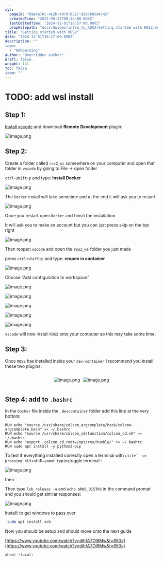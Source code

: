 ```yaml
---
sys:
  pageId: "89e0a78c-4e2b-4070-b327-d28cb0694742"
  createdTime: "2024-08-21T00:24:00.000Z"
  lastEditedTime: "2024-11-01T18:57:00.000Z"
  propFilepath: "docs/Guides/intro_to_ROS2/Getting started with ROS2.md"
title: "Getting started with ROS2"
date: "2024-11-01T18:57:00.000Z"
description: ""
tags:
  - "Onboarding"
author: "Overridden author"
draft: false
weight: 141
toc: false
icon: ""
---
```


# TODO: add wsl install

## Step 1:

[Install vscode](https://code.visualstudio.com/download) and download **Remote Development** plugin:

![image.png](https://prod-files-secure.s3.us-west-2.amazonaws.com/d518164a-d88e-44d1-a4ee-3adb3bd8bce0/efb52993-1881-4a40-b95e-6f020334f022/image.png?X-Amz-Algorithm=AWS4-HMAC-SHA256&X-Amz-Content-Sha256=UNSIGNED-PAYLOAD&X-Amz-Credential=ASIAZI2LB46626ESQ4GU%2F20250311%2Fus-west-2%2Fs3%2Faws4_request&X-Amz-Date=20250311T090918Z&X-Amz-Expires=3600&X-Amz-Security-Token=IQoJb3JpZ2luX2VjEFkaCXVzLXdlc3QtMiJHMEUCIQCL9sATfBzHZY0P0Ptm6GpGnPkDY7BGfe8QxR6xRW2MFwIgTj8RDcRyxsBJm1oiyU9jsRddUd2IWq7ZeyX%2Blaqk4QEqiAQIov%2F%2F%2F%2F%2F%2F%2F%2F%2F%2FARAAGgw2Mzc0MjMxODM4MDUiDCJhU9G4v3NOc5l3oyrcA7843aHhqaUHiABanWNBMXAb5AmJTtVCmGEXdqTfUtmmELpnZueLrKVf%2FO6vdQe0Y%2FqRAaLs7aYraZ6sGlEqUXVs7Dkq0c3x%2ByJUZguGGfSHSFQw%2FaKgdTtOV0WPMbu5l%2BFn5Pn3MmlGFBJ39D19nJyS45DLQ94SvViJjUmyzJsDOxxNuoErrdstxYf6ePo2OJcZgpbaX9ay0Zww7N4B63h4zXg6dne4FdIbeKwzIXD2iQKJhHsFYoRrefxaNADGEvT%2FMQCt1cZA%2F%2Bdn3mlCA1JBIgu85%2FVeFfkYlVUGQYjz2TdWknlZmWOFqFnYeiWpNW6NxrfbQRkRQ94GV1iGn4NYHwOfizfye42bno3uUgzqSGegl5iLp2DvNO0F50oj06x%2Fj1G5Fn02eMxv4BkNdyzcinc29pXUVIXYGmQQdnL1qjZ2ZARwfXawH6KkCKOFVU5%2BZRrVSwh0pXYJ8iWHLYwzTrB%2FbfFkMAq%2BXViMcEAE%2BpW2jKdS2QwXIXzQafgi8nN0vPZsK6x20bl6GF2XOgD5QoIJh0hBtq%2F6jDgDvZCgpWeIRHeTggiM8IzOJU%2FzLTgf92l%2BaG195WZXK%2BYrggTh7jVzCDd3BPf9fHeBb8jfzOQlHcjgWhUW0ERhMODwv74GOqUBEYGYBhLJpGZWq%2Fi7%2B7mCnSApUB1mafZW%2BmO15tv0L%2FFMObGmLtvDcDv0SQvlJ%2BV0Ku6EWWAKenIyKHI6F3omeQ0JjQUE4AXo9xNs0NIdVzzsNzhHBMFQbL3tXZny%2BIr5Reqg9fdeM0sIKXfxYltwViVI9miJq7wu9I2pqeRYGy1oFHcYpYgMHGg%2BTEHjbC1yZ5cxT0RQ6dzEyO7L8xvfgjktbPmm&X-Amz-Signature=440c30ce5af99792700ef453f00d902370c68fc738d6315f8fea2ddf2c6205ba&X-Amz-SignedHeaders=host&x-id=GetObject)

## Step 2:

Create a folder called `ros2_ws` somewhere on your computer and open that folder in `vscode` by going to File → open folder 

`ctrl+shift+p` and type: **Install Docker**

![image.png](https://prod-files-secure.s3.us-west-2.amazonaws.com/d518164a-d88e-44d1-a4ee-3adb3bd8bce0/2269dc0e-1cd5-47ff-bceb-c04ad9b2eab0/image.png?X-Amz-Algorithm=AWS4-HMAC-SHA256&X-Amz-Content-Sha256=UNSIGNED-PAYLOAD&X-Amz-Credential=ASIAZI2LB46626ESQ4GU%2F20250311%2Fus-west-2%2Fs3%2Faws4_request&X-Amz-Date=20250311T090918Z&X-Amz-Expires=3600&X-Amz-Security-Token=IQoJb3JpZ2luX2VjEFkaCXVzLXdlc3QtMiJHMEUCIQCL9sATfBzHZY0P0Ptm6GpGnPkDY7BGfe8QxR6xRW2MFwIgTj8RDcRyxsBJm1oiyU9jsRddUd2IWq7ZeyX%2Blaqk4QEqiAQIov%2F%2F%2F%2F%2F%2F%2F%2F%2F%2FARAAGgw2Mzc0MjMxODM4MDUiDCJhU9G4v3NOc5l3oyrcA7843aHhqaUHiABanWNBMXAb5AmJTtVCmGEXdqTfUtmmELpnZueLrKVf%2FO6vdQe0Y%2FqRAaLs7aYraZ6sGlEqUXVs7Dkq0c3x%2ByJUZguGGfSHSFQw%2FaKgdTtOV0WPMbu5l%2BFn5Pn3MmlGFBJ39D19nJyS45DLQ94SvViJjUmyzJsDOxxNuoErrdstxYf6ePo2OJcZgpbaX9ay0Zww7N4B63h4zXg6dne4FdIbeKwzIXD2iQKJhHsFYoRrefxaNADGEvT%2FMQCt1cZA%2F%2Bdn3mlCA1JBIgu85%2FVeFfkYlVUGQYjz2TdWknlZmWOFqFnYeiWpNW6NxrfbQRkRQ94GV1iGn4NYHwOfizfye42bno3uUgzqSGegl5iLp2DvNO0F50oj06x%2Fj1G5Fn02eMxv4BkNdyzcinc29pXUVIXYGmQQdnL1qjZ2ZARwfXawH6KkCKOFVU5%2BZRrVSwh0pXYJ8iWHLYwzTrB%2FbfFkMAq%2BXViMcEAE%2BpW2jKdS2QwXIXzQafgi8nN0vPZsK6x20bl6GF2XOgD5QoIJh0hBtq%2F6jDgDvZCgpWeIRHeTggiM8IzOJU%2FzLTgf92l%2BaG195WZXK%2BYrggTh7jVzCDd3BPf9fHeBb8jfzOQlHcjgWhUW0ERhMODwv74GOqUBEYGYBhLJpGZWq%2Fi7%2B7mCnSApUB1mafZW%2BmO15tv0L%2FFMObGmLtvDcDv0SQvlJ%2BV0Ku6EWWAKenIyKHI6F3omeQ0JjQUE4AXo9xNs0NIdVzzsNzhHBMFQbL3tXZny%2BIr5Reqg9fdeM0sIKXfxYltwViVI9miJq7wu9I2pqeRYGy1oFHcYpYgMHGg%2BTEHjbC1yZ5cxT0RQ6dzEyO7L8xvfgjktbPmm&X-Amz-Signature=5ee7f5cb0cc594605908322d099d77cf957112a5190d1bf35939436273a9263b&X-Amz-SignedHeaders=host&x-id=GetObject)

The `Docker` install will take sometime and at the end it will ask you to restart

![image.png](https://prod-files-secure.s3.us-west-2.amazonaws.com/d518164a-d88e-44d1-a4ee-3adb3bd8bce0/ed233f78-be33-4b1f-b89c-9c346c0e961e/image.png?X-Amz-Algorithm=AWS4-HMAC-SHA256&X-Amz-Content-Sha256=UNSIGNED-PAYLOAD&X-Amz-Credential=ASIAZI2LB46626ESQ4GU%2F20250311%2Fus-west-2%2Fs3%2Faws4_request&X-Amz-Date=20250311T090918Z&X-Amz-Expires=3600&X-Amz-Security-Token=IQoJb3JpZ2luX2VjEFkaCXVzLXdlc3QtMiJHMEUCIQCL9sATfBzHZY0P0Ptm6GpGnPkDY7BGfe8QxR6xRW2MFwIgTj8RDcRyxsBJm1oiyU9jsRddUd2IWq7ZeyX%2Blaqk4QEqiAQIov%2F%2F%2F%2F%2F%2F%2F%2F%2F%2FARAAGgw2Mzc0MjMxODM4MDUiDCJhU9G4v3NOc5l3oyrcA7843aHhqaUHiABanWNBMXAb5AmJTtVCmGEXdqTfUtmmELpnZueLrKVf%2FO6vdQe0Y%2FqRAaLs7aYraZ6sGlEqUXVs7Dkq0c3x%2ByJUZguGGfSHSFQw%2FaKgdTtOV0WPMbu5l%2BFn5Pn3MmlGFBJ39D19nJyS45DLQ94SvViJjUmyzJsDOxxNuoErrdstxYf6ePo2OJcZgpbaX9ay0Zww7N4B63h4zXg6dne4FdIbeKwzIXD2iQKJhHsFYoRrefxaNADGEvT%2FMQCt1cZA%2F%2Bdn3mlCA1JBIgu85%2FVeFfkYlVUGQYjz2TdWknlZmWOFqFnYeiWpNW6NxrfbQRkRQ94GV1iGn4NYHwOfizfye42bno3uUgzqSGegl5iLp2DvNO0F50oj06x%2Fj1G5Fn02eMxv4BkNdyzcinc29pXUVIXYGmQQdnL1qjZ2ZARwfXawH6KkCKOFVU5%2BZRrVSwh0pXYJ8iWHLYwzTrB%2FbfFkMAq%2BXViMcEAE%2BpW2jKdS2QwXIXzQafgi8nN0vPZsK6x20bl6GF2XOgD5QoIJh0hBtq%2F6jDgDvZCgpWeIRHeTggiM8IzOJU%2FzLTgf92l%2BaG195WZXK%2BYrggTh7jVzCDd3BPf9fHeBb8jfzOQlHcjgWhUW0ERhMODwv74GOqUBEYGYBhLJpGZWq%2Fi7%2B7mCnSApUB1mafZW%2BmO15tv0L%2FFMObGmLtvDcDv0SQvlJ%2BV0Ku6EWWAKenIyKHI6F3omeQ0JjQUE4AXo9xNs0NIdVzzsNzhHBMFQbL3tXZny%2BIr5Reqg9fdeM0sIKXfxYltwViVI9miJq7wu9I2pqeRYGy1oFHcYpYgMHGg%2BTEHjbC1yZ5cxT0RQ6dzEyO7L8xvfgjktbPmm&X-Amz-Signature=ab3ce864da2249520cf2ad6f6a8700706a417d8ed9c1428502edab4836d20e50&X-Amz-SignedHeaders=host&x-id=GetObject)

Once you restart open `Docker` and finish the installation

It will ask you to make an account but you can just press skip on the top right

![image.png](https://prod-files-secure.s3.us-west-2.amazonaws.com/d518164a-d88e-44d1-a4ee-3adb3bd8bce0/21010ad9-1659-4fd9-9f59-9932a09b2a3d/image.png?X-Amz-Algorithm=AWS4-HMAC-SHA256&X-Amz-Content-Sha256=UNSIGNED-PAYLOAD&X-Amz-Credential=ASIAZI2LB46626ESQ4GU%2F20250311%2Fus-west-2%2Fs3%2Faws4_request&X-Amz-Date=20250311T090918Z&X-Amz-Expires=3600&X-Amz-Security-Token=IQoJb3JpZ2luX2VjEFkaCXVzLXdlc3QtMiJHMEUCIQCL9sATfBzHZY0P0Ptm6GpGnPkDY7BGfe8QxR6xRW2MFwIgTj8RDcRyxsBJm1oiyU9jsRddUd2IWq7ZeyX%2Blaqk4QEqiAQIov%2F%2F%2F%2F%2F%2F%2F%2F%2F%2FARAAGgw2Mzc0MjMxODM4MDUiDCJhU9G4v3NOc5l3oyrcA7843aHhqaUHiABanWNBMXAb5AmJTtVCmGEXdqTfUtmmELpnZueLrKVf%2FO6vdQe0Y%2FqRAaLs7aYraZ6sGlEqUXVs7Dkq0c3x%2ByJUZguGGfSHSFQw%2FaKgdTtOV0WPMbu5l%2BFn5Pn3MmlGFBJ39D19nJyS45DLQ94SvViJjUmyzJsDOxxNuoErrdstxYf6ePo2OJcZgpbaX9ay0Zww7N4B63h4zXg6dne4FdIbeKwzIXD2iQKJhHsFYoRrefxaNADGEvT%2FMQCt1cZA%2F%2Bdn3mlCA1JBIgu85%2FVeFfkYlVUGQYjz2TdWknlZmWOFqFnYeiWpNW6NxrfbQRkRQ94GV1iGn4NYHwOfizfye42bno3uUgzqSGegl5iLp2DvNO0F50oj06x%2Fj1G5Fn02eMxv4BkNdyzcinc29pXUVIXYGmQQdnL1qjZ2ZARwfXawH6KkCKOFVU5%2BZRrVSwh0pXYJ8iWHLYwzTrB%2FbfFkMAq%2BXViMcEAE%2BpW2jKdS2QwXIXzQafgi8nN0vPZsK6x20bl6GF2XOgD5QoIJh0hBtq%2F6jDgDvZCgpWeIRHeTggiM8IzOJU%2FzLTgf92l%2BaG195WZXK%2BYrggTh7jVzCDd3BPf9fHeBb8jfzOQlHcjgWhUW0ERhMODwv74GOqUBEYGYBhLJpGZWq%2Fi7%2B7mCnSApUB1mafZW%2BmO15tv0L%2FFMObGmLtvDcDv0SQvlJ%2BV0Ku6EWWAKenIyKHI6F3omeQ0JjQUE4AXo9xNs0NIdVzzsNzhHBMFQbL3tXZny%2BIr5Reqg9fdeM0sIKXfxYltwViVI9miJq7wu9I2pqeRYGy1oFHcYpYgMHGg%2BTEHjbC1yZ5cxT0RQ6dzEyO7L8xvfgjktbPmm&X-Amz-Signature=95af73bd405630fd3f78ba7162b2ad2395b54372fc0558dff7803d25df395f1b&X-Amz-SignedHeaders=host&x-id=GetObject)

Then reopen `vscode` and open the `ros2_ws` folder you just made

press `ctrl+shift+p` and type: **reopen in container**

![image.png](https://prod-files-secure.s3.us-west-2.amazonaws.com/d518164a-d88e-44d1-a4ee-3adb3bd8bce0/4e93b8c2-41ad-488c-8095-c74205196118/image.png?X-Amz-Algorithm=AWS4-HMAC-SHA256&X-Amz-Content-Sha256=UNSIGNED-PAYLOAD&X-Amz-Credential=ASIAZI2LB46626ESQ4GU%2F20250311%2Fus-west-2%2Fs3%2Faws4_request&X-Amz-Date=20250311T090918Z&X-Amz-Expires=3600&X-Amz-Security-Token=IQoJb3JpZ2luX2VjEFkaCXVzLXdlc3QtMiJHMEUCIQCL9sATfBzHZY0P0Ptm6GpGnPkDY7BGfe8QxR6xRW2MFwIgTj8RDcRyxsBJm1oiyU9jsRddUd2IWq7ZeyX%2Blaqk4QEqiAQIov%2F%2F%2F%2F%2F%2F%2F%2F%2F%2FARAAGgw2Mzc0MjMxODM4MDUiDCJhU9G4v3NOc5l3oyrcA7843aHhqaUHiABanWNBMXAb5AmJTtVCmGEXdqTfUtmmELpnZueLrKVf%2FO6vdQe0Y%2FqRAaLs7aYraZ6sGlEqUXVs7Dkq0c3x%2ByJUZguGGfSHSFQw%2FaKgdTtOV0WPMbu5l%2BFn5Pn3MmlGFBJ39D19nJyS45DLQ94SvViJjUmyzJsDOxxNuoErrdstxYf6ePo2OJcZgpbaX9ay0Zww7N4B63h4zXg6dne4FdIbeKwzIXD2iQKJhHsFYoRrefxaNADGEvT%2FMQCt1cZA%2F%2Bdn3mlCA1JBIgu85%2FVeFfkYlVUGQYjz2TdWknlZmWOFqFnYeiWpNW6NxrfbQRkRQ94GV1iGn4NYHwOfizfye42bno3uUgzqSGegl5iLp2DvNO0F50oj06x%2Fj1G5Fn02eMxv4BkNdyzcinc29pXUVIXYGmQQdnL1qjZ2ZARwfXawH6KkCKOFVU5%2BZRrVSwh0pXYJ8iWHLYwzTrB%2FbfFkMAq%2BXViMcEAE%2BpW2jKdS2QwXIXzQafgi8nN0vPZsK6x20bl6GF2XOgD5QoIJh0hBtq%2F6jDgDvZCgpWeIRHeTggiM8IzOJU%2FzLTgf92l%2BaG195WZXK%2BYrggTh7jVzCDd3BPf9fHeBb8jfzOQlHcjgWhUW0ERhMODwv74GOqUBEYGYBhLJpGZWq%2Fi7%2B7mCnSApUB1mafZW%2BmO15tv0L%2FFMObGmLtvDcDv0SQvlJ%2BV0Ku6EWWAKenIyKHI6F3omeQ0JjQUE4AXo9xNs0NIdVzzsNzhHBMFQbL3tXZny%2BIr5Reqg9fdeM0sIKXfxYltwViVI9miJq7wu9I2pqeRYGy1oFHcYpYgMHGg%2BTEHjbC1yZ5cxT0RQ6dzEyO7L8xvfgjktbPmm&X-Amz-Signature=29e9e9ac9080be31dfca16c8bace82f8d13cf365bb8f3021d9e7dd66e76bd7d2&X-Amz-SignedHeaders=host&x-id=GetObject)

Choose “Add configuration to workspace”

![image.png](https://prod-files-secure.s3.us-west-2.amazonaws.com/d518164a-d88e-44d1-a4ee-3adb3bd8bce0/9560b282-5060-4989-ba37-97e7b2c22476/image.png?X-Amz-Algorithm=AWS4-HMAC-SHA256&X-Amz-Content-Sha256=UNSIGNED-PAYLOAD&X-Amz-Credential=ASIAZI2LB46626ESQ4GU%2F20250311%2Fus-west-2%2Fs3%2Faws4_request&X-Amz-Date=20250311T090918Z&X-Amz-Expires=3600&X-Amz-Security-Token=IQoJb3JpZ2luX2VjEFkaCXVzLXdlc3QtMiJHMEUCIQCL9sATfBzHZY0P0Ptm6GpGnPkDY7BGfe8QxR6xRW2MFwIgTj8RDcRyxsBJm1oiyU9jsRddUd2IWq7ZeyX%2Blaqk4QEqiAQIov%2F%2F%2F%2F%2F%2F%2F%2F%2F%2FARAAGgw2Mzc0MjMxODM4MDUiDCJhU9G4v3NOc5l3oyrcA7843aHhqaUHiABanWNBMXAb5AmJTtVCmGEXdqTfUtmmELpnZueLrKVf%2FO6vdQe0Y%2FqRAaLs7aYraZ6sGlEqUXVs7Dkq0c3x%2ByJUZguGGfSHSFQw%2FaKgdTtOV0WPMbu5l%2BFn5Pn3MmlGFBJ39D19nJyS45DLQ94SvViJjUmyzJsDOxxNuoErrdstxYf6ePo2OJcZgpbaX9ay0Zww7N4B63h4zXg6dne4FdIbeKwzIXD2iQKJhHsFYoRrefxaNADGEvT%2FMQCt1cZA%2F%2Bdn3mlCA1JBIgu85%2FVeFfkYlVUGQYjz2TdWknlZmWOFqFnYeiWpNW6NxrfbQRkRQ94GV1iGn4NYHwOfizfye42bno3uUgzqSGegl5iLp2DvNO0F50oj06x%2Fj1G5Fn02eMxv4BkNdyzcinc29pXUVIXYGmQQdnL1qjZ2ZARwfXawH6KkCKOFVU5%2BZRrVSwh0pXYJ8iWHLYwzTrB%2FbfFkMAq%2BXViMcEAE%2BpW2jKdS2QwXIXzQafgi8nN0vPZsK6x20bl6GF2XOgD5QoIJh0hBtq%2F6jDgDvZCgpWeIRHeTggiM8IzOJU%2FzLTgf92l%2BaG195WZXK%2BYrggTh7jVzCDd3BPf9fHeBb8jfzOQlHcjgWhUW0ERhMODwv74GOqUBEYGYBhLJpGZWq%2Fi7%2B7mCnSApUB1mafZW%2BmO15tv0L%2FFMObGmLtvDcDv0SQvlJ%2BV0Ku6EWWAKenIyKHI6F3omeQ0JjQUE4AXo9xNs0NIdVzzsNzhHBMFQbL3tXZny%2BIr5Reqg9fdeM0sIKXfxYltwViVI9miJq7wu9I2pqeRYGy1oFHcYpYgMHGg%2BTEHjbC1yZ5cxT0RQ6dzEyO7L8xvfgjktbPmm&X-Amz-Signature=131844989031bec35a41849364eb51e1f3fbdcc423be39b36e7e620d841f15d4&X-Amz-SignedHeaders=host&x-id=GetObject)

![image.png](https://prod-files-secure.s3.us-west-2.amazonaws.com/d518164a-d88e-44d1-a4ee-3adb3bd8bce0/2ee63f81-886b-48e8-a553-dc6e5eac99e4/image.png?X-Amz-Algorithm=AWS4-HMAC-SHA256&X-Amz-Content-Sha256=UNSIGNED-PAYLOAD&X-Amz-Credential=ASIAZI2LB46626ESQ4GU%2F20250311%2Fus-west-2%2Fs3%2Faws4_request&X-Amz-Date=20250311T090918Z&X-Amz-Expires=3600&X-Amz-Security-Token=IQoJb3JpZ2luX2VjEFkaCXVzLXdlc3QtMiJHMEUCIQCL9sATfBzHZY0P0Ptm6GpGnPkDY7BGfe8QxR6xRW2MFwIgTj8RDcRyxsBJm1oiyU9jsRddUd2IWq7ZeyX%2Blaqk4QEqiAQIov%2F%2F%2F%2F%2F%2F%2F%2F%2F%2FARAAGgw2Mzc0MjMxODM4MDUiDCJhU9G4v3NOc5l3oyrcA7843aHhqaUHiABanWNBMXAb5AmJTtVCmGEXdqTfUtmmELpnZueLrKVf%2FO6vdQe0Y%2FqRAaLs7aYraZ6sGlEqUXVs7Dkq0c3x%2ByJUZguGGfSHSFQw%2FaKgdTtOV0WPMbu5l%2BFn5Pn3MmlGFBJ39D19nJyS45DLQ94SvViJjUmyzJsDOxxNuoErrdstxYf6ePo2OJcZgpbaX9ay0Zww7N4B63h4zXg6dne4FdIbeKwzIXD2iQKJhHsFYoRrefxaNADGEvT%2FMQCt1cZA%2F%2Bdn3mlCA1JBIgu85%2FVeFfkYlVUGQYjz2TdWknlZmWOFqFnYeiWpNW6NxrfbQRkRQ94GV1iGn4NYHwOfizfye42bno3uUgzqSGegl5iLp2DvNO0F50oj06x%2Fj1G5Fn02eMxv4BkNdyzcinc29pXUVIXYGmQQdnL1qjZ2ZARwfXawH6KkCKOFVU5%2BZRrVSwh0pXYJ8iWHLYwzTrB%2FbfFkMAq%2BXViMcEAE%2BpW2jKdS2QwXIXzQafgi8nN0vPZsK6x20bl6GF2XOgD5QoIJh0hBtq%2F6jDgDvZCgpWeIRHeTggiM8IzOJU%2FzLTgf92l%2BaG195WZXK%2BYrggTh7jVzCDd3BPf9fHeBb8jfzOQlHcjgWhUW0ERhMODwv74GOqUBEYGYBhLJpGZWq%2Fi7%2B7mCnSApUB1mafZW%2BmO15tv0L%2FFMObGmLtvDcDv0SQvlJ%2BV0Ku6EWWAKenIyKHI6F3omeQ0JjQUE4AXo9xNs0NIdVzzsNzhHBMFQbL3tXZny%2BIr5Reqg9fdeM0sIKXfxYltwViVI9miJq7wu9I2pqeRYGy1oFHcYpYgMHGg%2BTEHjbC1yZ5cxT0RQ6dzEyO7L8xvfgjktbPmm&X-Amz-Signature=47ce4d78fb3e7dc9b489edc17fc30c6f779057faa26dd4c47d76d707f4c77f95&X-Amz-SignedHeaders=host&x-id=GetObject)

![image.png](https://prod-files-secure.s3.us-west-2.amazonaws.com/d518164a-d88e-44d1-a4ee-3adb3bd8bce0/ae1580b2-b048-407e-aed9-b584224a7a04/image.png?X-Amz-Algorithm=AWS4-HMAC-SHA256&X-Amz-Content-Sha256=UNSIGNED-PAYLOAD&X-Amz-Credential=ASIAZI2LB46626ESQ4GU%2F20250311%2Fus-west-2%2Fs3%2Faws4_request&X-Amz-Date=20250311T090918Z&X-Amz-Expires=3600&X-Amz-Security-Token=IQoJb3JpZ2luX2VjEFkaCXVzLXdlc3QtMiJHMEUCIQCL9sATfBzHZY0P0Ptm6GpGnPkDY7BGfe8QxR6xRW2MFwIgTj8RDcRyxsBJm1oiyU9jsRddUd2IWq7ZeyX%2Blaqk4QEqiAQIov%2F%2F%2F%2F%2F%2F%2F%2F%2F%2FARAAGgw2Mzc0MjMxODM4MDUiDCJhU9G4v3NOc5l3oyrcA7843aHhqaUHiABanWNBMXAb5AmJTtVCmGEXdqTfUtmmELpnZueLrKVf%2FO6vdQe0Y%2FqRAaLs7aYraZ6sGlEqUXVs7Dkq0c3x%2ByJUZguGGfSHSFQw%2FaKgdTtOV0WPMbu5l%2BFn5Pn3MmlGFBJ39D19nJyS45DLQ94SvViJjUmyzJsDOxxNuoErrdstxYf6ePo2OJcZgpbaX9ay0Zww7N4B63h4zXg6dne4FdIbeKwzIXD2iQKJhHsFYoRrefxaNADGEvT%2FMQCt1cZA%2F%2Bdn3mlCA1JBIgu85%2FVeFfkYlVUGQYjz2TdWknlZmWOFqFnYeiWpNW6NxrfbQRkRQ94GV1iGn4NYHwOfizfye42bno3uUgzqSGegl5iLp2DvNO0F50oj06x%2Fj1G5Fn02eMxv4BkNdyzcinc29pXUVIXYGmQQdnL1qjZ2ZARwfXawH6KkCKOFVU5%2BZRrVSwh0pXYJ8iWHLYwzTrB%2FbfFkMAq%2BXViMcEAE%2BpW2jKdS2QwXIXzQafgi8nN0vPZsK6x20bl6GF2XOgD5QoIJh0hBtq%2F6jDgDvZCgpWeIRHeTggiM8IzOJU%2FzLTgf92l%2BaG195WZXK%2BYrggTh7jVzCDd3BPf9fHeBb8jfzOQlHcjgWhUW0ERhMODwv74GOqUBEYGYBhLJpGZWq%2Fi7%2B7mCnSApUB1mafZW%2BmO15tv0L%2FFMObGmLtvDcDv0SQvlJ%2BV0Ku6EWWAKenIyKHI6F3omeQ0JjQUE4AXo9xNs0NIdVzzsNzhHBMFQbL3tXZny%2BIr5Reqg9fdeM0sIKXfxYltwViVI9miJq7wu9I2pqeRYGy1oFHcYpYgMHGg%2BTEHjbC1yZ5cxT0RQ6dzEyO7L8xvfgjktbPmm&X-Amz-Signature=1ccb63512293cd0737c2509c1c3fe06cdf503dedb181601ccba075421084e9bb&X-Amz-SignedHeaders=host&x-id=GetObject)

![image.png](https://prod-files-secure.s3.us-west-2.amazonaws.com/d518164a-d88e-44d1-a4ee-3adb3bd8bce0/53255b28-f75e-430f-b9e3-c0ac8577e42b/image.png?X-Amz-Algorithm=AWS4-HMAC-SHA256&X-Amz-Content-Sha256=UNSIGNED-PAYLOAD&X-Amz-Credential=ASIAZI2LB46626ESQ4GU%2F20250311%2Fus-west-2%2Fs3%2Faws4_request&X-Amz-Date=20250311T090918Z&X-Amz-Expires=3600&X-Amz-Security-Token=IQoJb3JpZ2luX2VjEFkaCXVzLXdlc3QtMiJHMEUCIQCL9sATfBzHZY0P0Ptm6GpGnPkDY7BGfe8QxR6xRW2MFwIgTj8RDcRyxsBJm1oiyU9jsRddUd2IWq7ZeyX%2Blaqk4QEqiAQIov%2F%2F%2F%2F%2F%2F%2F%2F%2F%2FARAAGgw2Mzc0MjMxODM4MDUiDCJhU9G4v3NOc5l3oyrcA7843aHhqaUHiABanWNBMXAb5AmJTtVCmGEXdqTfUtmmELpnZueLrKVf%2FO6vdQe0Y%2FqRAaLs7aYraZ6sGlEqUXVs7Dkq0c3x%2ByJUZguGGfSHSFQw%2FaKgdTtOV0WPMbu5l%2BFn5Pn3MmlGFBJ39D19nJyS45DLQ94SvViJjUmyzJsDOxxNuoErrdstxYf6ePo2OJcZgpbaX9ay0Zww7N4B63h4zXg6dne4FdIbeKwzIXD2iQKJhHsFYoRrefxaNADGEvT%2FMQCt1cZA%2F%2Bdn3mlCA1JBIgu85%2FVeFfkYlVUGQYjz2TdWknlZmWOFqFnYeiWpNW6NxrfbQRkRQ94GV1iGn4NYHwOfizfye42bno3uUgzqSGegl5iLp2DvNO0F50oj06x%2Fj1G5Fn02eMxv4BkNdyzcinc29pXUVIXYGmQQdnL1qjZ2ZARwfXawH6KkCKOFVU5%2BZRrVSwh0pXYJ8iWHLYwzTrB%2FbfFkMAq%2BXViMcEAE%2BpW2jKdS2QwXIXzQafgi8nN0vPZsK6x20bl6GF2XOgD5QoIJh0hBtq%2F6jDgDvZCgpWeIRHeTggiM8IzOJU%2FzLTgf92l%2BaG195WZXK%2BYrggTh7jVzCDd3BPf9fHeBb8jfzOQlHcjgWhUW0ERhMODwv74GOqUBEYGYBhLJpGZWq%2Fi7%2B7mCnSApUB1mafZW%2BmO15tv0L%2FFMObGmLtvDcDv0SQvlJ%2BV0Ku6EWWAKenIyKHI6F3omeQ0JjQUE4AXo9xNs0NIdVzzsNzhHBMFQbL3tXZny%2BIr5Reqg9fdeM0sIKXfxYltwViVI9miJq7wu9I2pqeRYGy1oFHcYpYgMHGg%2BTEHjbC1yZ5cxT0RQ6dzEyO7L8xvfgjktbPmm&X-Amz-Signature=cb39b9aee10bb2543e0438d48d6efaeda162a955f486415b324baad8c4547c0a&X-Amz-SignedHeaders=host&x-id=GetObject)

![image.png](https://prod-files-secure.s3.us-west-2.amazonaws.com/d518164a-d88e-44d1-a4ee-3adb3bd8bce0/7c562767-5af9-4ffb-97d1-327bcdf4ee00/image.png?X-Amz-Algorithm=AWS4-HMAC-SHA256&X-Amz-Content-Sha256=UNSIGNED-PAYLOAD&X-Amz-Credential=ASIAZI2LB46626ESQ4GU%2F20250311%2Fus-west-2%2Fs3%2Faws4_request&X-Amz-Date=20250311T090918Z&X-Amz-Expires=3600&X-Amz-Security-Token=IQoJb3JpZ2luX2VjEFkaCXVzLXdlc3QtMiJHMEUCIQCL9sATfBzHZY0P0Ptm6GpGnPkDY7BGfe8QxR6xRW2MFwIgTj8RDcRyxsBJm1oiyU9jsRddUd2IWq7ZeyX%2Blaqk4QEqiAQIov%2F%2F%2F%2F%2F%2F%2F%2F%2F%2FARAAGgw2Mzc0MjMxODM4MDUiDCJhU9G4v3NOc5l3oyrcA7843aHhqaUHiABanWNBMXAb5AmJTtVCmGEXdqTfUtmmELpnZueLrKVf%2FO6vdQe0Y%2FqRAaLs7aYraZ6sGlEqUXVs7Dkq0c3x%2ByJUZguGGfSHSFQw%2FaKgdTtOV0WPMbu5l%2BFn5Pn3MmlGFBJ39D19nJyS45DLQ94SvViJjUmyzJsDOxxNuoErrdstxYf6ePo2OJcZgpbaX9ay0Zww7N4B63h4zXg6dne4FdIbeKwzIXD2iQKJhHsFYoRrefxaNADGEvT%2FMQCt1cZA%2F%2Bdn3mlCA1JBIgu85%2FVeFfkYlVUGQYjz2TdWknlZmWOFqFnYeiWpNW6NxrfbQRkRQ94GV1iGn4NYHwOfizfye42bno3uUgzqSGegl5iLp2DvNO0F50oj06x%2Fj1G5Fn02eMxv4BkNdyzcinc29pXUVIXYGmQQdnL1qjZ2ZARwfXawH6KkCKOFVU5%2BZRrVSwh0pXYJ8iWHLYwzTrB%2FbfFkMAq%2BXViMcEAE%2BpW2jKdS2QwXIXzQafgi8nN0vPZsK6x20bl6GF2XOgD5QoIJh0hBtq%2F6jDgDvZCgpWeIRHeTggiM8IzOJU%2FzLTgf92l%2BaG195WZXK%2BYrggTh7jVzCDd3BPf9fHeBb8jfzOQlHcjgWhUW0ERhMODwv74GOqUBEYGYBhLJpGZWq%2Fi7%2B7mCnSApUB1mafZW%2BmO15tv0L%2FFMObGmLtvDcDv0SQvlJ%2BV0Ku6EWWAKenIyKHI6F3omeQ0JjQUE4AXo9xNs0NIdVzzsNzhHBMFQbL3tXZny%2BIr5Reqg9fdeM0sIKXfxYltwViVI9miJq7wu9I2pqeRYGy1oFHcYpYgMHGg%2BTEHjbC1yZ5cxT0RQ6dzEyO7L8xvfgjktbPmm&X-Amz-Signature=2650e2776e05ebe1fa9184b3fd701f03e19de9d6092213ebf44ceec6acecde11&X-Amz-SignedHeaders=host&x-id=GetObject)

`vscode` will now install `ROS2` onto your computer so this may take some time.

## Step 3:

Once `ROS2` has installed inside your `dev-container` I recommend you install these two plugins:

<div style="display: flex;flex-direction: row; column-gap:10px; max-width: 630px;justify-content: center;">
<div>

![image.png](https://prod-files-secure.s3.us-west-2.amazonaws.com/d518164a-d88e-44d1-a4ee-3adb3bd8bce0/3fc3d550-5a54-4ba1-ba6b-faa01cdb7369/image.png?X-Amz-Algorithm=AWS4-HMAC-SHA256&X-Amz-Content-Sha256=UNSIGNED-PAYLOAD&X-Amz-Credential=ASIAZI2LB466RAKMDS2G%2F20250311%2Fus-west-2%2Fs3%2Faws4_request&X-Amz-Date=20250311T090922Z&X-Amz-Expires=3600&X-Amz-Security-Token=IQoJb3JpZ2luX2VjEFkaCXVzLXdlc3QtMiJGMEQCIA81K7sW5%2B6fASKxVNNowCAXQxBNKUyrNsUfir9gVkJjAiBCRAMumnJJ8cPzqMRr9CCaMhzgrPU4G8XFmPctBX7DkCqIBAii%2F%2F%2F%2F%2F%2F%2F%2F%2F%2F8BEAAaDDYzNzQyMzE4MzgwNSIMLUJcP%2FKypN%2FY8WTaKtwDt66U8Clt2e159ldyGrREQBsGMsBwOIu8StHdyE6L8D%2Bmky%2BV1DrJ3CJycReuZNyd8oTHcDCXhYTJMyzpk5V85Ddx0zEbXCD8ccIjm5O%2F9erQvu25lxDHfBfy%2BynUbJUDCZDXtDpWapXgZOqUN2uEdNBEQLClgyIQYBiI19lJ1nvoAJG21V3LXDSzKzhulBJVOgX7D%2FusMYMzgYie%2BznxDOJJdk1U%2BF5q%2B86gz48fqGhzDhYKOcwxIjLNhon%2Bl8RiEvZpfKVgeRr72dPHfJNuj8UZDWtKeECpZvbrgx47xS%2B42WQ2VRHIv%2FTHfJaVshYoadW4iiuC86kGEbm0QsMMVWqQiuxNZAiPsC4vhe3AcyS9Ei4zSDxmLglIP%2B4a5oQAAIPW8Ikuh7r2HIcmrI7MmJaTyXkb%2BC5mIE5GXt7o7O3ETfpQd1AFdHtbGe0i1nC9TehtPtltM7aWCwENbAlNPY3tLkIWcvCZct2fFViRMa9bDYutfKAJnM71GLE0D1XRy5tYJ%2F0mO3RVu6MIDDAj0UQ1dyqrsgAhDs3Qpm7rzxN4gvAUKod7WsLJAil4pNtbcCAqXhQc1Bx%2BiP6LcHKC4NGsVvA8zTK7f9OvNET0FyA3gklCsHlCt7%2FH9oIw9PC%2FvgY6pgFaVAtveQiDyaoE1olbHVLNXNjHs7hSoEL9mEqistA7mDg57s8E82JmU1YajvTJ6JiJPFXUTDzuVwiHMh9U3GRjMNP90MFRGLKlDV%2F58QGNGohFVD8gCbG1L1FBhhaQtkvwXAfBsi2PhtOLX6J1AwCRLRlEOHVOs3DCFTQUHVXrWAncF2zIYIEp3QWM6AtHxBRU1DWE6MSs1aNnqhHFdKXQ2MPnxFRm&X-Amz-Signature=4e834f228d17b1ea8fe0f866c97505bc4b274fb4555c7223024255591d9af254&X-Amz-SignedHeaders=host&x-id=GetObject)

</div>
<div>

![image.png](https://prod-files-secure.s3.us-west-2.amazonaws.com/d518164a-d88e-44d1-a4ee-3adb3bd8bce0/d994cc66-13c2-4093-a5a3-f84cf4601a82/image.png?X-Amz-Algorithm=AWS4-HMAC-SHA256&X-Amz-Content-Sha256=UNSIGNED-PAYLOAD&X-Amz-Credential=ASIAZI2LB466THFXT5H4%2F20250311%2Fus-west-2%2Fs3%2Faws4_request&X-Amz-Date=20250311T090923Z&X-Amz-Expires=3600&X-Amz-Security-Token=IQoJb3JpZ2luX2VjEFkaCXVzLXdlc3QtMiJHMEUCIQCmU3sInQa32Mg5hxQ4X7fvD49xSZUIJMHPV8P5yY2RgwIgEaArMwojkGOzKvqfah8tKS6pMkmBZpQbzBtmTQaPngcqiAQIov%2F%2F%2F%2F%2F%2F%2F%2F%2F%2FARAAGgw2Mzc0MjMxODM4MDUiDEbCytEou89xQEptdyrcAwJrSynZxiE4JjGb4zO2YxTrfGNRTCn4T%2FoHWs8%2B8l4It8GCqFjjJFOc8MIbz5UKvJGPBNfEQQ11SGOAnVpdves33M5ETSO2w1lYiwN0I0XHKaVFy%2BVX%2FShTNwqEIRjc4usDf8vEvmIdngDIDhE0N2jYeBJR%2BwrMvWBYxO1Q5NU3%2BuHNEM%2BWo4sHFjxmH8ZzkaAqlqPB9DeIzqKnVCUJQmjpoSkPah%2FJMA0qKVaRRoElpuJ4mHrstyGLSKF1Hzokg5oRLIUz7IyV%2F9OHML4cQNCCISC7CHP5ON%2FNsZpVhh23EFMV3RpilXJXkYtc5buob26Bzr8OwAgK89Dqf%2FZPmOjFDSXXVoNmRUDEDGbnw0KLARxcSHxY5aHiYNvM5pW14gdatHIUTyMAyPzq0XvGKMJxucyX6I7XjpQfeiq%2FXxBgU9W1O5tll8F%2B%2FYunZo%2FrulTIsUdDUeUdJuyF0Hpu49jx7etjfqpiV1Ak%2BgHTQywKUwFHShfiiGPjtjlkLwP4tUuMlvnUXIW4llpVwgE7yMtEiN%2Bvw3RuPcqawQ0MwCAdeS2yHETehiBE3NQNCW0BMnPFB%2B9Gwcc2zEoI0SazKD3QSELgidEV658UXVAjEeTQoNWskXQqNaUXYihnMKPxv74GOqUBUpT0HHKjLicZ2APs7p10bzYqAm0UD%2BGiT4JMo9k1PIw7kocYKAhl43qksQGsD1JekIfaFqSGaCp6z2TuV3f6XDCGgyEzu%2FQI8HwjYw2Y4sg92gxoCIgXr%2FlxUfOAeyFTAySRs7c750%2BRNQEJ%2F9GfaWaAzmDT4prSwS%2FbLuMwjsB%2FcvNsPFYTPLca43trGvuNJduaI8OvOU0SoAUZsnQdlT%2BaCFy1&X-Amz-Signature=7b1ee6f4c30a2f141ea17107828f3d0476cf7ae555920d6d27b4b81effda30c9&X-Amz-SignedHeaders=host&x-id=GetObject)

</div>
</div>

## Step 4: add to `.bashrc`

In the `Docker` file inside the `.devcontainer` folder add this line at the very bottom: 

```docker
RUN echo "source /usr/share/colcon_argcomplete/hook/colcon-argcomplete.bash" >> ~/.bashrc
RUN echo "source /usr/share/colcon_cd/function/colcon_cd.sh" >> ~/.bashrc
RUN echo "export _colcon_cd_root=/opt/ros/humble/" >> ~/.bashrc
RUN sudo apt install -y python3-pip 
```

To test if everything installed correctly open a terminal with `ctrl+`` or pressing `ctrl+shift+p` and typing `toggle terminal`:

![image.png](https://prod-files-secure.s3.us-west-2.amazonaws.com/d518164a-d88e-44d1-a4ee-3adb3bd8bce0/6a4943d8-b04e-4c02-9a58-775f3384d1a5/image.png?X-Amz-Algorithm=AWS4-HMAC-SHA256&X-Amz-Content-Sha256=UNSIGNED-PAYLOAD&X-Amz-Credential=ASIAZI2LB46626ESQ4GU%2F20250311%2Fus-west-2%2Fs3%2Faws4_request&X-Amz-Date=20250311T090918Z&X-Amz-Expires=3600&X-Amz-Security-Token=IQoJb3JpZ2luX2VjEFkaCXVzLXdlc3QtMiJHMEUCIQCL9sATfBzHZY0P0Ptm6GpGnPkDY7BGfe8QxR6xRW2MFwIgTj8RDcRyxsBJm1oiyU9jsRddUd2IWq7ZeyX%2Blaqk4QEqiAQIov%2F%2F%2F%2F%2F%2F%2F%2F%2F%2FARAAGgw2Mzc0MjMxODM4MDUiDCJhU9G4v3NOc5l3oyrcA7843aHhqaUHiABanWNBMXAb5AmJTtVCmGEXdqTfUtmmELpnZueLrKVf%2FO6vdQe0Y%2FqRAaLs7aYraZ6sGlEqUXVs7Dkq0c3x%2ByJUZguGGfSHSFQw%2FaKgdTtOV0WPMbu5l%2BFn5Pn3MmlGFBJ39D19nJyS45DLQ94SvViJjUmyzJsDOxxNuoErrdstxYf6ePo2OJcZgpbaX9ay0Zww7N4B63h4zXg6dne4FdIbeKwzIXD2iQKJhHsFYoRrefxaNADGEvT%2FMQCt1cZA%2F%2Bdn3mlCA1JBIgu85%2FVeFfkYlVUGQYjz2TdWknlZmWOFqFnYeiWpNW6NxrfbQRkRQ94GV1iGn4NYHwOfizfye42bno3uUgzqSGegl5iLp2DvNO0F50oj06x%2Fj1G5Fn02eMxv4BkNdyzcinc29pXUVIXYGmQQdnL1qjZ2ZARwfXawH6KkCKOFVU5%2BZRrVSwh0pXYJ8iWHLYwzTrB%2FbfFkMAq%2BXViMcEAE%2BpW2jKdS2QwXIXzQafgi8nN0vPZsK6x20bl6GF2XOgD5QoIJh0hBtq%2F6jDgDvZCgpWeIRHeTggiM8IzOJU%2FzLTgf92l%2BaG195WZXK%2BYrggTh7jVzCDd3BPf9fHeBb8jfzOQlHcjgWhUW0ERhMODwv74GOqUBEYGYBhLJpGZWq%2Fi7%2B7mCnSApUB1mafZW%2BmO15tv0L%2FFMObGmLtvDcDv0SQvlJ%2BV0Ku6EWWAKenIyKHI6F3omeQ0JjQUE4AXo9xNs0NIdVzzsNzhHBMFQbL3tXZny%2BIr5Reqg9fdeM0sIKXfxYltwViVI9miJq7wu9I2pqeRYGy1oFHcYpYgMHGg%2BTEHjbC1yZ5cxT0RQ6dzEyO7L8xvfgjktbPmm&X-Amz-Signature=827aa56d58f0141df8dbf3ed080d181db85f974645a9f0d929c7ce695cf6e623&X-Amz-SignedHeaders=host&x-id=GetObject)

then 

Then type `lsb_release -a` and `echo $ROS_DISTRO` in the command prompt and you should get similar responses:

![image.png](https://prod-files-secure.s3.us-west-2.amazonaws.com/d518164a-d88e-44d1-a4ee-3adb3bd8bce0/3e635dec-a805-4e85-8b9e-d000e5b71a4e/image.png?X-Amz-Algorithm=AWS4-HMAC-SHA256&X-Amz-Content-Sha256=UNSIGNED-PAYLOAD&X-Amz-Credential=ASIAZI2LB46626ESQ4GU%2F20250311%2Fus-west-2%2Fs3%2Faws4_request&X-Amz-Date=20250311T090918Z&X-Amz-Expires=3600&X-Amz-Security-Token=IQoJb3JpZ2luX2VjEFkaCXVzLXdlc3QtMiJHMEUCIQCL9sATfBzHZY0P0Ptm6GpGnPkDY7BGfe8QxR6xRW2MFwIgTj8RDcRyxsBJm1oiyU9jsRddUd2IWq7ZeyX%2Blaqk4QEqiAQIov%2F%2F%2F%2F%2F%2F%2F%2F%2F%2FARAAGgw2Mzc0MjMxODM4MDUiDCJhU9G4v3NOc5l3oyrcA7843aHhqaUHiABanWNBMXAb5AmJTtVCmGEXdqTfUtmmELpnZueLrKVf%2FO6vdQe0Y%2FqRAaLs7aYraZ6sGlEqUXVs7Dkq0c3x%2ByJUZguGGfSHSFQw%2FaKgdTtOV0WPMbu5l%2BFn5Pn3MmlGFBJ39D19nJyS45DLQ94SvViJjUmyzJsDOxxNuoErrdstxYf6ePo2OJcZgpbaX9ay0Zww7N4B63h4zXg6dne4FdIbeKwzIXD2iQKJhHsFYoRrefxaNADGEvT%2FMQCt1cZA%2F%2Bdn3mlCA1JBIgu85%2FVeFfkYlVUGQYjz2TdWknlZmWOFqFnYeiWpNW6NxrfbQRkRQ94GV1iGn4NYHwOfizfye42bno3uUgzqSGegl5iLp2DvNO0F50oj06x%2Fj1G5Fn02eMxv4BkNdyzcinc29pXUVIXYGmQQdnL1qjZ2ZARwfXawH6KkCKOFVU5%2BZRrVSwh0pXYJ8iWHLYwzTrB%2FbfFkMAq%2BXViMcEAE%2BpW2jKdS2QwXIXzQafgi8nN0vPZsK6x20bl6GF2XOgD5QoIJh0hBtq%2F6jDgDvZCgpWeIRHeTggiM8IzOJU%2FzLTgf92l%2BaG195WZXK%2BYrggTh7jVzCDd3BPf9fHeBb8jfzOQlHcjgWhUW0ERhMODwv74GOqUBEYGYBhLJpGZWq%2Fi7%2B7mCnSApUB1mafZW%2BmO15tv0L%2FFMObGmLtvDcDv0SQvlJ%2BV0Ku6EWWAKenIyKHI6F3omeQ0JjQUE4AXo9xNs0NIdVzzsNzhHBMFQbL3tXZny%2BIr5Reqg9fdeM0sIKXfxYltwViVI9miJq7wu9I2pqeRYGy1oFHcYpYgMHGg%2BTEHjbC1yZ5cxT0RQ6dzEyO7L8xvfgjktbPmm&X-Amz-Signature=5ac805d15060d92318850f7fb150d939232b5298734bec121cf5e4cb4d673453&X-Amz-SignedHeaders=host&x-id=GetObject)

Install:  to get windows to pass over

```bash
 sudo apt install xcb
```

Now you should be setup and should move onto the next guide 

[https://www.youtube.com/watch?v=dihfA7Ol6Mw&t=650s](https://www.youtube.com/watch?v=dihfA7Ol6Mw&t=650s)

```python
xhost +local:
```
